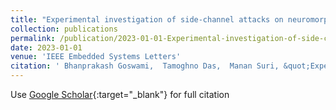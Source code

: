 ```yaml
---
title: "Experimental investigation of side-channel attacks on neuromorphic spiking neural networks"
collection: publications
permalink: /publication/2023-01-01-Experimental-investigation-of-side-channel-attacks-on-neuromorphic-spiking-neural-networks-goswami2023experimental
date: 2023-01-01
venue: 'IEEE Embedded Systems Letters'
citation: ' Bhanprakash Goswami,  Tamoghno Das,  Manan Suri, &quot;Experimental investigation of side-channel attacks on neuromorphic spiking neural networks.&quot; IEEE Embedded Systems Letters, 2023.'
---
```

Use [Google Scholar](https://scholar.google.com/scholar?q=Experimental+investigation+of+side+channel+attacks+on+neuromorphic+spiking+neural+networks){:target="_blank"} for full citation